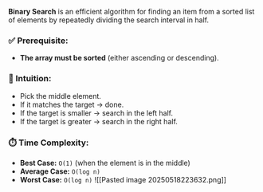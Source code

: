 **Binary Search** is an efficient algorithm for finding an item from a sorted list of elements by repeatedly dividing the search interval in half.

### ✅ Prerequisite:

- **The array must be sorted** (either ascending or descending).
### 🧠 Intuition:

- Pick the middle element.
- If it matches the target → done.
- If the target is smaller → search in the left half.
- If the target is greater → search in the right half.
### ⏱️ Time Complexity:

- **Best Case:** `O(1)` (when the element is in the middle)
- **Average Case:** `O(log n)`
- **Worst Case:** `O(log n)`
![[Pasted image 20250518223632.png]]
